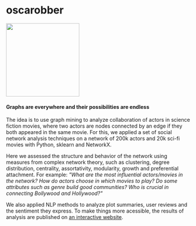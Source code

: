 # oscarobber

<img width=200 src="https://polakowo.io/oscarobber/images/stanlee.jpg"/>

#### Graphs are everywhere and their possibilities are endless

The idea is to use graph mining to analyze collaboration of actors in science fiction movies, where two actors are nodes connected by an edge if they both appeared in the same movie. For this, we applied a set of social network analysis techniques on a network of 200k actors and 20k sci-fi movies with Python, sklearn and NetworkX. 

Here we assessed the structure and behavior of the network using measures from complex network theory, such as clustering, degree distribution, centrality, assortativity, modularity, growth and preferential attachment. For example: *"What are the most influential actors/movies in the network? How do actors choose in which movies to play? Do some attributes such as genre build good communities? Who is crucial in connecting Bollywood and Hollywood?"* 

We also applied NLP methods to analyze plot summaries, user reviews and the sentiment they express. To make things more acessible, the results of analysis are published on [an interactive website](https://polakowo.io/oscarobber/).

